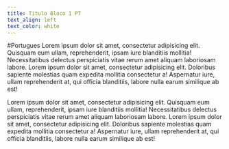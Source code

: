 ```yaml
---
title: Titulo Bloco 1 PT
text_align: left
text_color: white
---
```


#Portugues
Lorem ipsum dolor sit amet, consectetur adipisicing elit. Quisquam eum ullam, reprehenderit, ipsam iure blanditiis mollitia! Necessitatibus delectus perspiciatis vitae rerum amet aliquam laboriosam labore. 
Lorem ipsum dolor sit amet, consectetur adipisicing elit. Doloribus sapiente molestias quam expedita mollitia consectetur a! Aspernatur iure, ullam reprehenderit at, qui officia blanditiis, labore nulla earum similique ab est!

Lorem ipsum dolor sit amet, consectetur adipisicing elit. Quisquam eum ullam, reprehenderit, ipsam iure blanditiis mollitia! Necessitatibus delectus perspiciatis vitae rerum amet aliquam laboriosam labore. 
Lorem ipsum dolor sit amet, consectetur adipisicing elit. Doloribus sapiente molestias quam expedita mollitia consectetur a! Aspernatur iure, ullam reprehenderit at, qui officia blanditiis, labore nulla earum similique ab est!